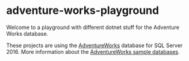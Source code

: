 # adventure-works-playground

Welcome to a playground with different dotnet stuff for the Adventure Works database.

These projects are using the [AdventureWorks](https://github.com/Microsoft/sql-server-samples/releases/download/adventureworks/AdventureWorks2016.bak) database for SQL Server 2016. More information about the [AdventureWorks sample databases](https://learn.microsoft.com/en-us/sql/samples/adventureworks-install-configure).
